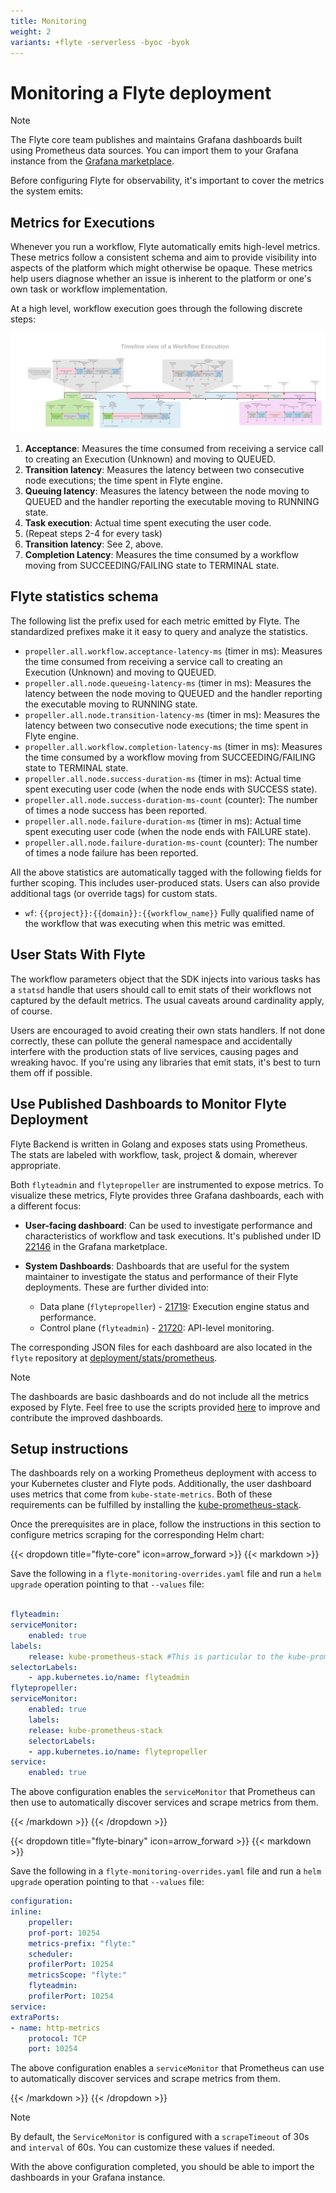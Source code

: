 ```yaml
---
title: Monitoring
weight: 2
variants: +flyte -serverless -byoc -byok
---
```


# Monitoring a Flyte deployment


> [!NOTE]
> The Flyte core team publishes and maintains Grafana dashboards built using Prometheus data sources. You can import them to your Grafana instance from the [Grafana marketplace](https://grafana.com/orgs/flyteorg/dashboards).

Before configuring Flyte for observability, it's important to cover the metrics the system emits:

## Metrics for Executions

Whenever you run a workflow, Flyte automatically emits high-level metrics. These metrics follow a consistent schema and aim to provide visibility into aspects of the platform which might otherwise be opaque.
These metrics help users diagnose whether an issue is inherent to the platform or one's own task or workflow implementation.

At a high level, workflow execution goes through the following discrete steps:

![](../../_static/images/deployment/flyte_wf_timeline.svg)


1. **Acceptance**: Measures the time consumed from receiving a service call to creating an Execution (Unknown) and moving to QUEUED.
2. **Transition latency**: Measures the latency between two consecutive node executions; the time spent in Flyte engine.
3. **Queuing latency**:  Measures the latency between the node moving to QUEUED and the handler reporting the executable moving to RUNNING state.
4. **Task execution**: Actual time spent executing the user code.
5. (Repeat steps 2-4 for every task)
6. **Transition latency**: See 2, above.
7. **Completion Latency**: Measures the time consumed by a workflow moving from SUCCEEDING/FAILING state to TERMINAL state.

## Flyte statistics schema

The following list the prefix used for each metric emitted by Flyte. The standardized prefixes make it it easy to query and analyze the statistics.

* `propeller.all.workflow.acceptance-latency-ms` (timer in ms): Measures the time consumed from receiving a service call to creating an Execution (Unknown) and moving to QUEUED.
* `propeller.all.node.queueing-latency-ms` (timer in ms): Measures the latency between the node moving to QUEUED and the handler reporting the executable moving to RUNNING state.
* `propeller.all.node.transition-latency-ms` (timer in ms): Measures the latency between two consecutive node executions; the time spent in Flyte engine.
* `propeller.all.workflow.completion-latency-ms` (timer in ms): Measures the time consumed by a workflow moving from SUCCEEDING/FAILING state to TERMINAL state.
* `propeller.all.node.success-duration-ms` (timer in ms): Actual time spent executing user code (when the node ends with SUCCESS state).
* `propeller.all.node.success-duration-ms-count` (counter): The number of times a node success has been reported.
* `propeller.all.node.failure-duration-ms` (timer in ms): Actual time spent executing user code (when the node ends with FAILURE state).
* `propeller.all.node.failure-duration-ms-count` (counter): The number of times a node failure has been reported.

All the above statistics are automatically tagged with the following fields for further scoping.
This includes user-produced stats.
Users can also provide additional tags (or override tags) for custom stats.

* `wf`:  `{{project}}:{{domain}}:{{workflow_name}}` Fully qualified name of the workflow that was executing when this metric was emitted.


## User Stats With Flyte

The workflow parameters object that the SDK injects into various tasks has a ``statsd`` handle that users should call to emit stats of their workflows not captured by the default metrics. The usual caveats around cardinality apply, of course.

Users are encouraged to avoid creating their own stats handlers.
If not done correctly, these can pollute the general namespace and accidentally interfere with the production stats of live services, causing pages and wreaking havoc.
If you're using any libraries that emit stats, it's best to turn them off if possible.


## Use Published Dashboards to Monitor Flyte Deployment

Flyte Backend is written in Golang and exposes stats using Prometheus. The stats are labeled with workflow, task, project & domain, wherever appropriate.

Both ``flyteadmin`` and ``flytepropeller`` are instrumented to expose metrics. To visualize these metrics, Flyte provides three Grafana dashboards, each with a different focus:

* **User-facing dashboard**: Can be used to investigate performance and characteristics of workflow and task executions. It's published under ID [22146](https://grafana.com/grafana/dashboards/22146-flyte-user-dashboard-via-prometheus/) in the Grafana marketplace.

* **System Dashboards**: Dashboards that are useful for the system maintainer to investigate the status and performance of their Flyte deployments. These are further divided into:
    * Data plane (``flytepropeller``) - [21719](https://grafana.com/grafana/dashboards/21719-flyte-propeller-dashboard-via-prometheus/): Execution engine status and performance.
    * Control plane (``flyteadmin``) - [21720](https://grafana.com/grafana/dashboards/21720-flyteadmin-dashboard-via-prometheus/): API-level monitoring.

The corresponding JSON files for each dashboard are also located in the ``flyte`` repository at [deployment/stats/prometheus](https://github.com/flyteorg/flyte/tree/master/deployment/stats/prometheus).

> [!NOTE]
> The dashboards are basic dashboards and do not include all the metrics exposed by Flyte. Feel free to use the scripts provided [here](https://github.com/flyteorg/flyte/tree/master/stats) to improve and contribute the improved dashboards.

## Setup instructions

The dashboards rely on a working Prometheus deployment with access to your Kubernetes cluster and Flyte pods.
Additionally, the user dashboard uses metrics that come from ``kube-state-metrics``. Both of these requirements can be fulfilled by installing the [kube-prometheus-stack](https://github.com/kubernetes/kube-state-metrics).

Once the prerequisites are in place, follow the instructions in this section to configure metrics scraping for the corresponding Helm chart:

{{< dropdown title="flyte-core" icon=arrow_forward >}}
{{< markdown >}}

Save the following in a ``flyte-monitoring-overrides.yaml`` file and run a ``helm upgrade`` operation pointing to that ``--values`` file:

```yaml

flyteadmin:
serviceMonitor:
    enabled: true
labels:
    release: kube-prometheus-stack #This is particular to the kube-prometheus-stacl
selectorLabels:
    - app.kubernetes.io/name: flyteadmin
flytepropeller:
serviceMonitor:
    enabled: true
    labels:
    release: kube-prometheus-stack
    selectorLabels:
    - app.kubernetes.io/name: flytepropeller
service:
    enabled: true
```

The above configuration enables the ``serviceMonitor`` that Prometheus can then use to automatically discover services and scrape metrics from them.

{{< /markdown >}}
{{< /dropdown >}}

{{< dropdown title="flyte-binary" icon=arrow_forward >}}
{{< markdown >}}

Save the following in a ``flyte-monitoring-overrides.yaml`` file and run a ``helm upgrade`` operation pointing to that ``--values`` file:

```yaml
configuration:
inline:
    propeller:
    prof-port: 10254
    metrics-prefix: "flyte:"
    scheduler:
    profilerPort: 10254
    metricsScope: "flyte:"
    flyteadmin:
    profilerPort: 10254
service:
extraPorts:
- name: http-metrics
    protocol: TCP
    port: 10254
```

The above configuration enables a ``serviceMonitor`` that Prometheus can use to automatically discover services and scrape metrics from them.

{{< /markdown >}}
{{< /dropdown >}}

> [!NOTE]
> By default, the ``ServiceMonitor`` is configured with a ``scrapeTimeout`` of 30s and ``interval`` of 60s. You can customize these values if needed.

With the above configuration completed, you should be able to import the dashboards in your Grafana instance.
